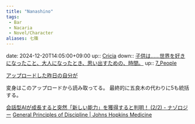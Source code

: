 ```yaml
---
title: "Nanashino"
tags:
 - Bar
 - Nacaria
 - Novel/Character
aliases: 七篠
---
```


date: 2024-12-20T14:05:00+09:00
up:: [Cricia](Novel/Nacaria/Cricia.md)
down:: [子供は……世界を好きになったこと、大人になったとき、思い出すための、時間。](../../../Info/子供は……世界を好きになったこと、大人になったとき、思い出すための、時間。.md)
up:: [7_People](7_People.md)

[アップロードした昨日の自分が](../../../Info/アップロードした昨日の自分が.md)

変身はこのアップロードから読み取ってる。
最終的に五良木の代わりに5も統括する。

[会話型AIが成長すると突然「新しい能力」を獲得すると判明！ (2/2) - ナゾロジー](https://nazology.net/archives/123754/2)
[General Principles of Discipline | Johns Hopkins Medicine](https://www.hopkinsmedicine.org/health/conditions-and-diseases/general-principles-of-discipline)